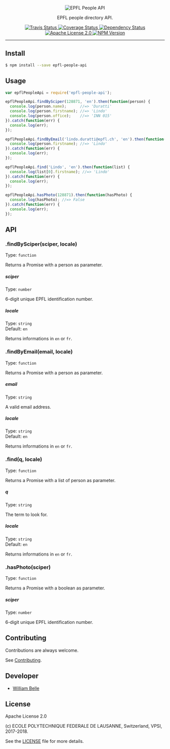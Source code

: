 <p align="center">
  <img alt="EPFL People API" src="https://raw.githubusercontent.com/epfl-devrun/epfl-people-api/master/docs/readme/readme-logo.png">
</p>

<p align="center">
  EPFL people directory API.
</p>

<p align="center">
  <a href="https://travis-ci.org/epfl-devrun/epfl-people-api">
    <img alt="Travis Status" src="https://travis-ci.org/epfl-devrun/epfl-people-api.svg?branch=master">
  </a>
  <a href="https://coveralls.io/github/epfl-devrun/epfl-people-api?branch=master">
    <img alt="Coverage Status" src="https://coveralls.io/repos/github/epfl-devrun/epfl-people-api/badge.svg?branch=master"/>
  </a>
  <a href="https://david-dm.org/epfl-devrun/epfl-people-api">
    <img alt="Dependency Status" src="https://david-dm.org/epfl-devrun/epfl-people-api/status.svg"/>
  </a>
  <a href="https://raw.githubusercontent.com/epfl-devrun/epfl-people-api/master/LICENSE">
    <img alt="Apache License 2.0" src="https://img.shields.io/badge/license-Apache%202.0-blue.svg">
  </a>
  <a href='https://www.npmjs.com/package/epfl-people-api'>
    <img alt="NPM Version" src="https://img.shields.io/npm/v/epfl-people-api.svg" />
  </a>
</p>

---

Install
-------

```bash
$ npm install --save epfl-people-api
```

Usage
-----

```javascript
var epflPeopleApi = require('epfl-people-api');

epflPeopleApi.findBySciper(128871, 'en').then(function(person) {
  console.log(person.name);      //=> 'Duratti'
  console.log(person.firstname); //=> 'Lindo'
  console.log(person.office);    //=> 'INN 015'
}).catch(function(err) {
  console.log(err);
});

epflPeopleApi.findByEmail('lindo.duratti@epfl.ch', 'en').then(function(person) {
  console.log(person.firstname); //=> 'Lindo'
}).catch(function(err) {
  console.log(err);
});

epflPeopleApi.find('Lindo', 'en').then(function(list) {
  console.log(list[0].firstname); //=> 'Lindo'
}).catch(function(err) {
  console.log(err);
});

epflPeopleApi.hasPhoto(128871).then(function(hasPhoto) {
  console.log(hasPhoto); //=> False
}).catch(function(err) {
  console.log(err);
});
```

API
---

### .findBySciper(sciper, locale)

Type: `function`

Returns a Promise with a person as parameter.

##### sciper

Type: `number`

6-digit unique EPFL identification number.

##### locale

Type: `string`<br>
Default: `en`

Returns informations in `en` or `fr`.

### .findByEmail(email, locale)

Type: `function`

Returns a Promise with a person as parameter.

##### email

Type: `string`

A valid email address.

##### locale

Type: `string`<br>
Default: `en`

Returns informations in `en` or `fr`.

### .find(q, locale)

Type: `function`

Returns a Promise with a list of person as parameter.

##### q

Type: `string`

The term to look for.

##### locale

Type: `string`<br>
Default: `en`

Returns informations in `en` or `fr`.

### .hasPhoto(sciper)

Type: `function`

Returns a Promise with a boolean as parameter.

##### sciper

Type: `number`

6-digit unique EPFL identification number.


Contributing
------------

Contributions are always welcome.

See [Contributing](CONTRIBUTING.md).

Developer
---------

  * [William Belle](https://github.com/williambelle)

License
-------

Apache License 2.0

(c) ECOLE POLYTECHNIQUE FEDERALE DE LAUSANNE, Switzerland, VPSI, 2017-2018.

See the [LICENSE](LICENSE) file for more details.
